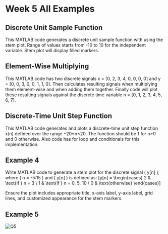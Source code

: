 # Week 5 All Examples

## Discrete Unit Sample Function 
This MATLAB code generates a discrete unit sample function with using the stem plot. Range of values starts from -10 to 10 for the independent variable. Stem plot will display filled markers.

## Element-Wise Multiplying
This MATLAB code has two discrete signals x = [0, 2, 3, 4, 0, 0, 0, 0] and y = [0, 0, 3, 0, 0, 1, 1, 0]. Then calculates resulting signals when multiplying them element-wise and when adding them together. Finally code will plot these resulting signals against the discrete time variable n = [0, 1, 2, 3, 4, 5, 6, 7].

## Discrete-Time Unit Step Function
This MATLAB code generates and plots a discrete-time unit step function x(n) defined over the range −20≤n≤20. The function should be 1 for n≥0 and 0 otherwise. Also code has for loop and conditionals for this implementation.

## Example 4
Write MATLAB code to generate a stem plot for the discrete signal
\( y[n] \), where \( n = -5:15 \) and \( y[n] \) is defined as: \[y[n] = \begin{cases} 2 & \text{if } n = 3 \\ 1 & \text{if } n = 0, 5, 10 \\ 0 & \text{otherwise} \end{cases}\]


Ensure the plot includes appropriate title, x-axis label, y-axis label, grid lines, and customized appearance for the stem markers.

## Example 5
![Q5](https://github.com/darthvulpix444/MATLABExamples/assets/130919543/8552728d-dcdb-4c67-b8f3-d020062f536b)
